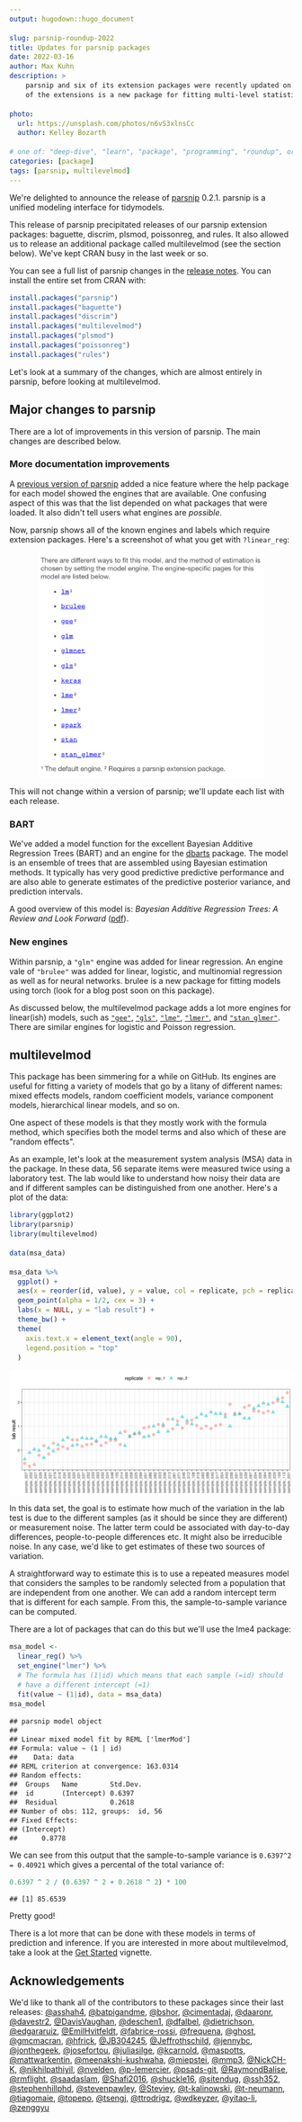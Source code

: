 ```yaml
---
output: hugodown::hugo_document

slug: parsnip-roundup-2022
title: Updates for parsnip packages
date: 2022-03-16
author: Max Kuhn
description: >
    parsnip and six of its extension packages were recently updated on CRAN. One
    of the extensions is a new package for fitting multi-level statistical models. 

photo:
  url: https://unsplash.com/photos/n6vS3xlnsCc
  author: Kelley Bozarth

# one of: "deep-dive", "learn", "package", "programming", "roundup", or "other"
categories: [package] 
tags: [parsnip, multilevelmod]
---
```


<!--
TODO:
* [x] Look over / edit the post's title in the yaml
* [x] Edit (or delete) the description; note this appears in the Twitter card
* [x] Pick category and tags (see existing with `hugodown::tidy_show_meta()`)
* [ ] Find photo & update yaml metadata
* [ ] Create `thumbnail-sq.jpg`; height and width should be equal
* [ ] Create `thumbnail-wd.jpg`; width should be >5x height
* [ ] `hugodown::use_tidy_thumbnails()`
* [x] Add intro sentence, e.g. the standard tagline for the package
* [x] `usethis::use_tidy_thanks()`
-->

We're delighted to announce the release of [parsnip](https://parsnip.tidymodels.org/) 0.2.1. parsnip is a unified modeling interface for tidymodels. 

This release of parsnip precipitated releases of our parsnip extension packages: baguette, discrim, plsmod, poissonreg, and rules. It also allowed us to release an additional package called multilevelmod (see the section below). We've kept CRAN busy in the last week or so. 

You can see a full list of parsnip changes in the [release notes](https://parsnip.tidymodels.org/news/index.html#parsnip-020). 
You can install the entire set from CRAN with:


```r
install.packages("parsnip")
install.packages("baguette")
install.packages("discrim")
install.packages("multilevelmod")
install.packages("plsmod")
install.packages("poissonreg")
install.packages("rules")
```

Let's look at a summary of the changes, which are almost entirely in parsnip, before looking at multilevelmod.


## Major changes to parsnip

There are a lot of improvements in this version of parsnip. The main changes are described below.

### More documentation improvements

A [previous version of parsnip](https://www.tidyverse.org/blog/2021/07/tidymodels-july-2021/#better-model-documentation) added a nice feature where the help package for each model showed the engines that are available. One confusing aspect of this was that the list depended on what packages that were loaded. It also didn't tell users what engines are _possible_.

Now, parsnip shows all of the known engines and labels which require extension packages. Here's a screenshot of what you get with `?linear_reg`: 

<img src="engines.png" title="plot of chunk engines" alt="plot of chunk engines" width="80%" style="display: block; margin: auto;" />

This will not change within a version of parsnip; we'll update each list with each release. 

### BART

We've added a model function for the excellent Bayesian Additive Regression Trees (BART) and an engine for the [dbarts](https://github.com/vdorie/dbarts) package. The model is an ensemble of trees that are assembled using Bayesian estimation methods. It typically has very good predictive predictive performance and are also able to generate estimates of the predictive posterior variance, and prediction intervals. 

A good overview of this model is: _Bayesian Additive Regression Trees: A Review and Look Forward_ ([pdf](https://par.nsf.gov/servlets/purl/10181031)). 

### New engines

Within parsnip, a `"glm"` engine was added for linear regression. An engine vale of `"brulee"` was added for linear, logistic, and multinomial regression as well as for neural networks. brulee is a new package for fitting models using torch (look for a blog post soon on this package). 

As discussed below, the multilevelmod package adds a lot more engines for linear(ish) models, such as [`"gee"`](https://parsnip.tidymodels.org/reference/details_linear_reg_gee.html), [`"gls"`](https://parsnip.tidymodels.org/reference/details_linear_reg_gls.html), [`"lme"`](https://parsnip.tidymodels.org/reference/details_linear_reg_lme.html), [`"lmer"`](https://parsnip.tidymodels.org/reference/details_linear_reg_lmer.html), and [`"stan_glmer"`](https://parsnip.tidymodels.org/reference/details_linear_reg_stan_glmer.html). There are similar engines for logistic and Poisson regression. 


## multilevelmod

This package has been simmering for a while on GitHub. Its engines are useful for fitting a variety of models that go by a litany of different names: mixed effects models, random coefficient models, variance component models, hierarchical linear models, and so on. 

One aspect of these models is that they mostly work with the formula method, which specifies both the model terms and also which of these are "random effects". 

As an example, let's look at the measurement system analysis (MSA) data in the package. In these data, 56 separate items were measured twice using a laboratory test. The lab would like to understand how noisy their data are and if different samples can be distinguished from one another. Here's a plot of the data:  


```r
library(ggplot2)
library(parsnip)
library(multilevelmod)

data(msa_data)

msa_data %>% 
  ggplot() + 
  aes(x = reorder(id, value), y = value, col = replicate, pch = replicate) + 
  geom_point(alpha = 1/2, cex = 3) + 
  labs(x = NULL, y = "lab result") +
  theme_bw() + 
  theme(
    axis.text.x = element_text(angle = 90), 
    legend.position = "top"
  )
```

<img src="figure/data-plot-1.svg" title="plot of chunk data-plot" alt="plot of chunk data-plot" style="display: block; margin: auto;" />


In this data set, the goal is to estimate how much of the variation in the lab test is due to the different samples (as it should be since they are different) or measurement noise. The latter term could be associated with day-to-day differences, people-to-people differences etc. It might also be irreducible noise. In any case, we'd like to get estimates of these two sources of variation. 

A straightforward way to estimate this is to use a repeated measures model that considers the samples to be randomly selected from a population that are independent from one another. We can add a random intercept term that is different for each sample. From this, the sample-to-sample variance can be computed.

There are a lot of packages that can do this but we'll use the lme4 package:


```r
msa_model <- 
  linear_reg() %>% 
  set_engine("lmer") %>% 
  # The formula has (1|id) which means that each sample (=id) should
  # have a different intercept (=1)
  fit(value ~ (1|id), data = msa_data)
msa_model
```

```
## parsnip model object
## 
## Linear mixed model fit by REML ['lmerMod']
## Formula: value ~ (1 | id)
##    Data: data
## REML criterion at convergence: 163.0314
## Random effects:
##  Groups   Name        Std.Dev.
##  id       (Intercept) 0.6397  
##  Residual             0.2618  
## Number of obs: 112, groups:  id, 56
## Fixed Effects:
## (Intercept)  
##      0.8778
```

We can see from this output that the sample-to-sample variance is `0.6397^2 = 0.40921` which gives a percental of the total variance of:


```r
0.6397 ^ 2 / (0.6397 ^ 2 + 0.2618 ^ 2) * 100
```

```
## [1] 85.6539
```

Pretty good!

There is a lot more that can be done with these models in terms of prediction and inference. If you are interested in more about multilevelmod, take a look at the [Get Started](https://multilevelmod.tidymodels.org/articles/multilevelmod.html) vignette. 

## Acknowledgements

We'd like to thank all of the contributors to these packages since their last releases: [&#x0040;asshah4](https://github.com/asshah4), [&#x0040;batpigandme](https://github.com/batpigandme), [&#x0040;bshor](https://github.com/bshor), [&#x0040;cimentadaj](https://github.com/cimentadaj), [&#x0040;daaronr](https://github.com/daaronr), [&#x0040;davestr2](https://github.com/davestr2), [&#x0040;DavisVaughan](https://github.com/DavisVaughan), [&#x0040;deschen1](https://github.com/deschen1), [&#x0040;dfalbel](https://github.com/dfalbel), [&#x0040;dietrichson](https://github.com/dietrichson), [&#x0040;edgararuiz](https://github.com/edgararuiz), [&#x0040;EmilHvitfeldt](https://github.com/EmilHvitfeldt), [&#x0040;fabrice-rossi](https://github.com/fabrice-rossi), [&#x0040;frequena](https://github.com/frequena), [&#x0040;ghost](https://github.com/ghost), [&#x0040;gmcmacran](https://github.com/gmcmacran), [&#x0040;hfrick](https://github.com/hfrick), [&#x0040;JB304245](https://github.com/JB304245), [&#x0040;Jeffrothschild](https://github.com/Jeffrothschild), [&#x0040;jennybc](https://github.com/jennybc), [&#x0040;jonthegeek](https://github.com/jonthegeek), [&#x0040;josefortou](https://github.com/josefortou), [&#x0040;juliasilge](https://github.com/juliasilge), [&#x0040;kcarnold](https://github.com/kcarnold), [&#x0040;maspotts](https://github.com/maspotts), [&#x0040;mattwarkentin](https://github.com/mattwarkentin), [&#x0040;meenakshi-kushwaha](https://github.com/meenakshi-kushwaha), [&#x0040;miepstei](https://github.com/miepstei), [&#x0040;mmp3](https://github.com/mmp3), [&#x0040;NickCH-K](https://github.com/NickCH-K), [&#x0040;nikhilpathiyil](https://github.com/nikhilpathiyil), [&#x0040;nvelden](https://github.com/nvelden), [&#x0040;p-lemercier](https://github.com/p-lemercier), [&#x0040;psads-git](https://github.com/psads-git), [&#x0040;RaymondBalise](https://github.com/RaymondBalise), [&#x0040;rmflight](https://github.com/rmflight), [&#x0040;saadaslam](https://github.com/saadaslam), [&#x0040;Shafi2016](https://github.com/Shafi2016), [&#x0040;shuckle16](https://github.com/shuckle16), [&#x0040;sitendug](https://github.com/sitendug), [&#x0040;ssh352](https://github.com/ssh352), [&#x0040;stephenhillphd](https://github.com/stephenhillphd), [&#x0040;stevenpawley](https://github.com/stevenpawley), [&#x0040;Steviey](https://github.com/Steviey), [&#x0040;t-kalinowski](https://github.com/t-kalinowski), [&#x0040;t-neumann](https://github.com/t-neumann), [&#x0040;tiagomaie](https://github.com/tiagomaie), [&#x0040;topepo](https://github.com/topepo), [&#x0040;tsengj](https://github.com/tsengj), [&#x0040;ttrodrigz](https://github.com/ttrodrigz), [&#x0040;wdkeyzer](https://github.com/wdkeyzer), [&#x0040;yitao-li](https://github.com/yitao-li), [&#x0040;zenggyu](https://github.com/zenggyu)
